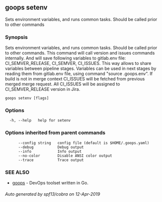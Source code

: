 ## goops setenv

Sets environment variables, and runs common tasks. Should be called prior to other commands

### Synopsis

Sets environment variables, and runs common tasks. Should be called prior to other commands.
This command will call version and issues commands internally. And will save following variables to gitlab.env file:
CI_SEMVER_RELEASE, CI_SEMVER, CI_ISSUES. This way allows to share variables between pipeline stages.
Variables can be used in next stages by reading them from gitlab.env file, using command "source .goops.env". 
If build is not in merge context CI_ISSUES will be fetched from previous merged merge request.
All CI_ISSUES will be assigned to CI_SEMVER_RELEASE version in Jira. 


```
goops setenv [flags]
```

### Options

```
  -h, --help   help for setenv
```

### Options inherited from parent commands

```
      --config string   config file (default is $HOME/.goops.yaml)
      --debug           Debug output
      --info            Info output
      --no-color        Disable ANSI color output
      --trace           Trace output
```

### SEE ALSO

* [goops](goops.md)	 - DevOps toolset written in Go.

###### Auto generated by spf13/cobra on 12-Apr-2019
